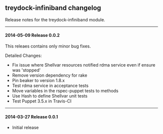 ## treydock-infiniband changelog

Release notes for the treydock-infiniband module.

------------------------------------------

#### 2014-05-09 Release 0.0.2

This releaes contains only minor bug fixes.

Detailed Changes:

* Fix issue where Shellvar resources notified rdma service even if ensure was 'stopped'
* Remove version dependency for rake
* Pin beaker to version 1.8.x
* Test rdma service in acceptance tests
* Move variables in the rspec-puppet tests to methods
* Use Hash to define Shellvar unit tests
* Test Puppet 3.5.x in Travis-CI

------------------------------------------

#### 2014-03-27 Release 0.0.1

* Initial release
